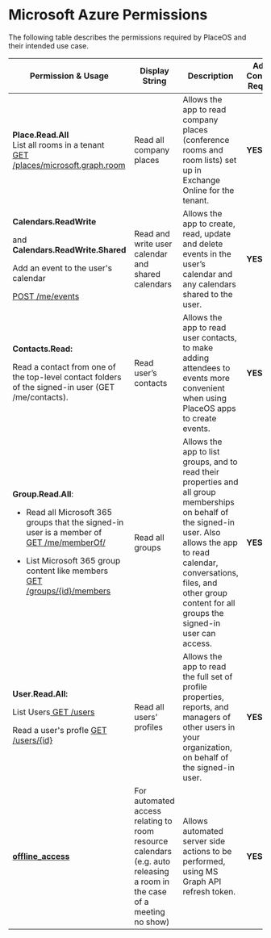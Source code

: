 # Microsoft Azure Permissions

The following table describes the permissions required by PlaceOS and their intended use case.

<table><thead><tr><th>Permission &#x26; Usage</th><th width="150">Display String</th><th width="266">Description</th><th>Admin Conesent Required</th></tr></thead><tbody><tr><td><strong>Place.Read.All</strong> <br>List all rooms in a tenant <br><a href="https://docs.microsoft.com/en-us/graph/api/place-list?view=graph-rest-1.0&#x26;tabs=http">GET /places/microsoft.graph.room</a></td><td>Read all company places</td><td>Allows the app to read company places (conference rooms and room lists) set up in Exchange Online for the tenant.</td><td><strong>YES</strong></td></tr><tr><td><p><strong>Calendars.ReadWrite</strong> </p><p>and <strong>Calendars.ReadWrite.Shared</strong> </p><p>Add an event to the user's calendar </p><p><a href="https://docs.microsoft.com/en-us/graph/api/user-post-events?view=graph-rest-1.0&#x26;tabs=http">POST /me/events</a></p></td><td>Read and write user calendar and shared calendars</td><td>Allows the app to create, read, update and delete events in the user’s calendar and any calendars shared to the user.</td><td><strong>YES</strong></td></tr><tr><td><p><strong>Contacts.Read:</strong></p><p>Read a contact from one of the top-level contact folders of the signed-in user (GET /me/contacts).</p></td><td>Read user’s contacts</td><td>Allows the app to read user contacts, to make adding attendees to events more convenient when using PlaceOS apps to create events.</td><td><strong>YES</strong></td></tr><tr><td><p></p><p><strong>Group.Read.All</strong>:</p><ul><li>Read all Microsoft 365 groups that the signed-in user is a member of <br><a href="https://docs.microsoft.com/en-us/graph/api/user-list-memberof?view=graph-rest-1.0&#x26;tabs=http">GET /me/memberOf/</a></li></ul><ul><li>List Microsoft 365 group content like members <a href="https://docs.microsoft.com/en-us/graph/api/group-list-members?view=graph-rest-1.0&#x26;tabs=http">GET /groups/{id}/members</a></li></ul></td><td>Read all groups</td><td>Allows the app to list groups, and to read their properties and all group memberships on behalf of the signed-in user. Also allows the app to read calendar, conversations, files, and other group content for all groups the signed-in user can access.</td><td><strong>YES</strong></td></tr><tr><td><p><strong>User.Read.All:</strong> </p><p>List Users<a href="https://docs.microsoft.com/en-us/graph/api/user-list?view=graph-rest-1.0&#x26;tabs=http"> GET /users</a></p><p>Read a user's profle <a href="https://docs.microsoft.com/en-us/graph/api/user-get?view=graph-rest-1.0&#x26;tabs=http">GET /users/{id}</a></p></td><td>Read all users’ profiles</td><td>Allows the app to read the full set of profile properties, reports, and managers of other users in your organization, on behalf of the signed-in user.</td><td><strong>YES</strong></td></tr><tr><td><a href="https://docs.microsoft.com/en-us/azure/active-directory/develop/v2-permissions-and-consent#offline_access"><strong>offline_access</strong></a></td><td>For automated access relating to room resource calendars (e.g. auto releasing a room in the case of a meeting no show)</td><td>Allows automated server side actions to be performed, using MS Graph API refresh token.</td><td><strong>YES</strong></td></tr></tbody></table>
